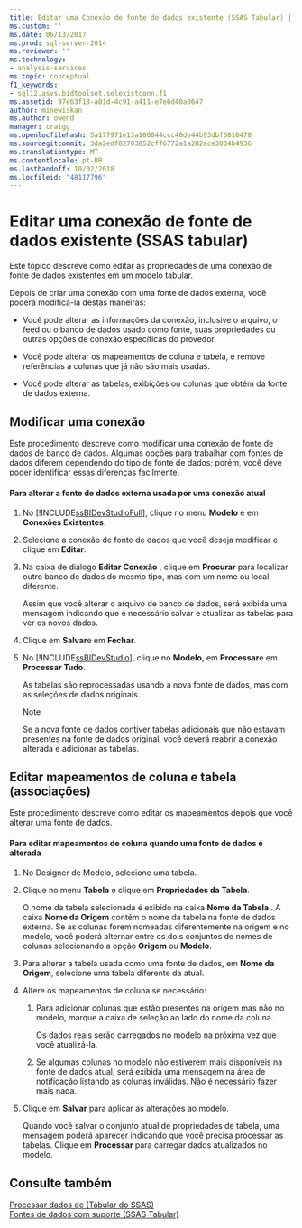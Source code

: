 ```yaml
---
title: Editar uma Conexão de fonte de dados existente (SSAS Tabular) | Microsoft Docs
ms.custom: ''
ms.date: 06/13/2017
ms.prod: sql-server-2014
ms.reviewer: ''
ms.technology:
- analysis-services
ms.topic: conceptual
f1_keywords:
- sql12.asvs.bidtoolset.selexistconn.f1
ms.assetid: 97e63f18-a01d-4c91-a411-e7e6d40a0647
author: minewiskan
ms.author: owend
manager: craigg
ms.openlocfilehash: 5a177971e13a100044ccc40de44b93dbf6816478
ms.sourcegitcommit: 3da2edf82763852cff6772a1a282ace3034b4936
ms.translationtype: MT
ms.contentlocale: pt-BR
ms.lasthandoff: 10/02/2018
ms.locfileid: "48117796"
---
```

# <a name="edit-an-existing-data-source-connection-ssas-tabular"></a>Editar uma conexão de fonte de dados existente (SSAS tabular)
  Este tópico descreve como editar as propriedades de uma conexão de fonte de dados existentes em um modelo tabular.  
  
 Depois de criar uma conexão com uma fonte de dados externa, você poderá modificá-la destas maneiras:  
  
-   Você pode alterar as informações da conexão, inclusive o arquivo, o feed ou o banco de dados usado como fonte, suas propriedades ou outras opções de conexão específicas do provedor.  
  
-   Você pode alterar os mapeamentos de coluna e tabela, e remove referências a colunas que já não são mais usadas.  
  
-   Você pode alterar as tabelas, exibições ou colunas que obtém da fonte de dados externa.  
  
## <a name="modify-a-connection"></a>Modificar uma conexão  
 Este procedimento descreve como modificar uma conexão de fonte de dados de banco de dados. Algumas opções para trabalhar com fontes de dados diferem dependendo do tipo de fonte de dados; porém, você deve poder identificar essas diferenças facilmente.  
  
#### <a name="to-change-the-external-data-source-used-by-a-current-connection"></a>Para alterar a fonte de dados externa usada por uma conexão atual  
  
1.  No [!INCLUDE[ssBIDevStudioFull](../includes/ssbidevstudiofull-md.md)], clique no menu **Modelo** e em **Conexões Existentes**.  
  
2.  Selecione a conexão de fonte de dados que você deseja modificar e clique em **Editar**.  
  
3.  Na caixa de diálogo **Editar Conexão** , clique em **Procurar** para localizar outro banco de dados do mesmo tipo, mas com um nome ou local diferente.  
  
     Assim que você alterar o arquivo de banco de dados, será exibida uma mensagem indicando que é necessário salvar e atualizar as tabelas para ver os novos dados.  
  
4.  Clique em **Salvar**e em **Fechar**.  
  
5.  No [!INCLUDE[ssBIDevStudio](../includes/ssbidevstudio-md.md)], clique no **Modelo**, em **Processar**e em **Processar Tudo**.  
  
     As tabelas são reprocessadas usando a nova fonte de dados, mas com as seleções de dados originais.  
  
    > [!NOTE]  
    >  Se a nova fonte de dados contiver tabelas adicionais que não estavam presentes na fonte de dados original, você deverá reabrir a conexão alterada e adicionar as tabelas.  
  
## <a name="edit-table-and-column-mappings-bindings"></a>Editar mapeamentos de coluna e tabela (associações)  
 Este procedimento descreve como editar os mapeamentos depois que você alterar uma fonte de dados.  
  
#### <a name="to-edit-column-mappings-when-a-data-source-changes"></a>Para editar mapeamentos de coluna quando uma fonte de dados é alterada  
  
1.  No Designer de Modelo, selecione uma tabela.  
  
2.  Clique no menu **Tabela** e clique em **Propriedades da Tabela**.  
  
     O nome da tabela selecionada é exibido na caixa **Nome da Tabela** . A caixa **Nome da Origem** contém o nome da tabela na fonte de dados externa. Se as colunas forem nomeadas diferentemente na origem e no modelo, você poderá alternar entre os dois conjuntos de nomes de colunas selecionando a opção **Origem** ou **Modelo**.  
  
3.  Para alterar a tabela usada como uma fonte de dados, em **Nome da Origem**, selecione uma tabela diferente da atual.  
  
4.  Altere os mapeamentos de coluna se necessário:  
  
    1.  Para adicionar colunas que estão presentes na origem mas não no modelo, marque a caixa de seleção ao lado do nome da coluna.  
  
         Os dados reais serão carregados no modelo na próxima vez que você atualizá-la.  
  
    2.  Se algumas colunas no modelo não estiverem mais disponíveis na fonte de dados atual, será exibida uma mensagem na área de notificação listando as colunas inválidas. Não é necessário fazer mais nada.  
  
5.  Clique em **Salvar** para aplicar as alterações ao modelo.  
  
     Quando você salvar o conjunto atual de propriedades de tabela, uma mensagem poderá aparecer indicando que você precisa processar as tabelas. Clique em **Processar** para carregar dados atualizados no modelo.  
  
## <a name="see-also"></a>Consulte também  
 [Processar dados de &#40;Tabular do SSAS&#41;](process-data-ssas-tabular.md)   
 [Fontes de dados com suporte &#40;SSAS Tabular&#41;](tabular-models/data-sources-supported-ssas-tabular.md)  
  
  
